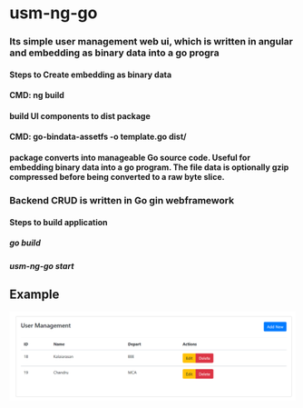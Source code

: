 # usm-ng-go 

### Its simple user management web ui, which is written in angular and  embedding as binary data into a go progra
 ####  Steps to Create embedding as binary data 
  ####  CMD: ng build 
   #### build UI components to dist package 
  ####  CMD: go-bindata-assetfs -o template.go dist/ ###
   #### package converts  into manageable Go source code. Useful for embedding binary data into a go program. The file data is optionally gzip compressed before being converted to a raw byte slice.

### Backend CRUD is written in Go gin webframework

#### Steps to build application
   ##### go build
   ##### usm-ng-go start

## Example
![alt text](https://github.com/kalaiarasan33/usm-ng-go/blob/master/usm.PNG)
